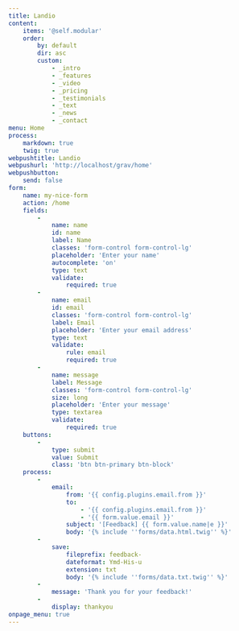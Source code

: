 ```yaml
---
title: Landio
content:
    items: '@self.modular'
    order:
        by: default
        dir: asc
        custom:
            - _intro
            - _features
            - _video
            - _pricing
            - _testimonials
            - _text
            - _news
            - _contact
menu: Home
process:
    markdown: true
    twig: true
webpushtitle: Landio
webpushurl: 'http://localhost/grav/home'
webpushbutton:
    send: false
form:
    name: my-nice-form
    action: /home
    fields:
        -
            name: name
            id: name
            label: Name
            classes: 'form-control form-control-lg'
            placeholder: 'Enter your name'
            autocomplete: 'on'
            type: text
            validate:
                required: true
        -
            name: email
            id: email
            classes: 'form-control form-control-lg'
            label: Email
            placeholder: 'Enter your email address'
            type: text
            validate:
                rule: email
                required: true
        -
            name: message
            label: Message
            classes: 'form-control form-control-lg'
            size: long
            placeholder: 'Enter your message'
            type: textarea
            validate:
                required: true
    buttons:
        -
            type: submit
            value: Submit
            class: 'btn btn-primary btn-block'
    process:
        -
            email:
                from: '{{ config.plugins.email.from }}'
                to:
                    - '{{ config.plugins.email.from }}'
                    - '{{ form.value.email }}'
                subject: '[Feedback] {{ form.value.name|e }}'
                body: '{% include ''forms/data.html.twig'' %}'
        -
            save:
                fileprefix: feedback-
                dateformat: Ymd-His-u
                extension: txt
                body: '{% include ''forms/data.txt.twig'' %}'
        -
            message: 'Thank you for your feedback!'
        -
            display: thankyou
onpage_menu: true
---
```


